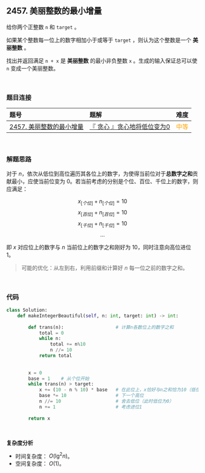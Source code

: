 
## 2457. 美丽整数的最小增量

给你两个正整数 `n` 和 `target` 。

如果某个整数每一位上的数字相加小于或等于 `target` ，则认为这个整数是一个 **美丽整数** 。

找出并返回满足 `n + x` 是 **美丽整数** 的最小非负整数 `x` 。生成的输入保证总可以使 `n` 变成一个美丽整数。


<br>

### 题目连接

| 题号 |  题解 | 难度 |
| :-----| :---- | :----: |
| [2457. 美丽整数的最小增量](https://leetcode.cn/problems/minimum-addition-to-make-integer-beautiful/) |  [『 贪心 』贪心地将低位变为0](https://leetcode.cn/problems/minimum-addition-to-make-integer-beautiful/post-solution/by-flix-wy0v/) | <font color="orange"> 中等 </font> |

<br>






### 解题思路



对于 $n$，依次从低位到高位遍历其各位上的数字，为使得当前位对于**总数字之和**贡献最小，应使当前位变为 $0$。若当前考虑的分别是个位、百位、千位上的数字，则应满足：

$$x_{[个位]}+ n_{[个位]} = 10 \tag{1}$$
$$x_{[百位]}+ n_{[百位]} = 10 \tag{2}$$
$$x_{[千位]}+ n_{[千位]} = 10 \tag{3}$$
$$...$$







即 $x$ 对应位上的数字与 $n$ 当前位上的数字之和刚好为 $10$，同时注意向高位进位 $1$。



> 可能的优化：从左到右，利用前缀和计算好 $n$ 每一位之前的数字之和。


<br>


### 代码
```Python []
class Solution:
    def makeIntegerBeautiful(self, n: int, target: int) -> int:
        
        def trans(n):                   # 计算n各数位上的数字之和
            total = 0
            while n:
                total += n%10
                n //= 10
            return total
        
        
        x = 0
        base = 1    # 从个位开始
        while trans(n) > target:
            x += (10 - n % 10) * base   # 在此位上，x恰好与n之和恰为10（低位变为0，产生进位1）
            base *= 10                  # 下一个高位
            n //= 10                    # 舍去低位（此时低位为0）
            n += 1                      # 考虑进位1
        
        return x
```

<br>

**复杂度分析**

* 时间复杂度： $O(\lg^2 n)$。
* 空间复杂度： $O(1)$。
